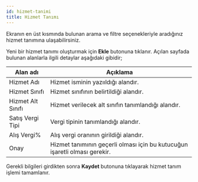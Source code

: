 ```yaml
---
id: hizmet-tanimi
title: Hizmet Tanımı
---
```


Ekranın en üst kısmında bulunan arama ve filtre seçenekleriyle aradığınız hizmet tanımına ulaşabilirsiniz.

Yeni bir hizmet tanımı oluşturmak için **Ekle** butonuna tıklanır. Açılan sayfada bulunan alanlarla ilgili detaylar aşağıdaki gibidir;

|Alan adı|Açıklama|
|--|--|
|Hizmet Adı|Hizmet isminin yazııldığı alandır.|
|Hizmet Sınıfı|Hizmet sınıfının belirtildiği alandır.|
|Hizmet Alt Sınıfı|Hizmet verilecek alt sınıfın tanımlandığı alandır.|
|Satış Vergi Tipi|Vergi tipinin tanımlandığı alandır.|
|Alış Vergi%|Alış vergi oranının girildiği alandır.|
|Onay|Hizmet tanımının geçerli olması için bu kutucuğun işaretli olması gerekir.|

Gerekli bilgileri girdikten sonra **Kaydet** butonuna tıklayarak hizmet tanım işlemi tamamlanır.